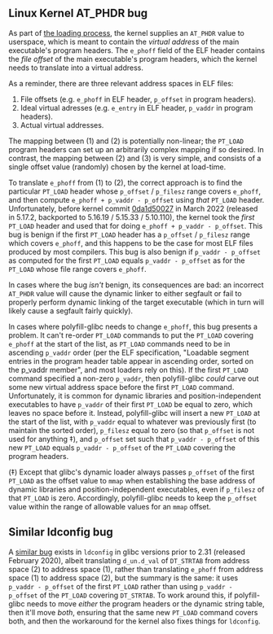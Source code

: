 ## Linux Kernel AT_PHDR bug
As part of [the loading process](The_Linux_loading_process.md), the kernel supplies an `AT_PHDR` value to userspace, which is meant to contain the _virtual address_ of the main executable's program headers. The `e_phoff` field of the ELF header contains the _file offset_ of the main executable's program headers, which the kernel needs to translate into a virtual address.

As a reminder, there are three relevant address spaces in ELF files:
1. File offsets (e.g. `e_phoff` in ELF header, `p_offset` in program headers).
2. Ideal virtual adresses (e.g. `e_entry` in ELF header, `p_vaddr` in program headers).
3. Actual virtual addresses.

The mapping between (1) and (2) is potentially non-linear; the `PT_LOAD` program headers can set up an arbitrarily complex mapping if so desired. In contrast, the mapping between (2) and (3) is very simple, and consists of a single offset value (randomly) chosen by the kernel at load-time.

To translate `e_phoff` from (1) to (2), the correct approach is to find the particular `PT_LOAD` header whose `p_offset` / `p_filesz` range covers `e_phoff`, and then compute `e_phoff + p_vaddr - p_offset` using _that_ `PT_LOAD` header. Unfortunately, before kernel commit [0da1d50027](https://github.com/torvalds/linux/commit/0da1d5002745cdc721bc018b582a8a9704d56c42) in March 2022 (released in 5.17.2, backported to 5.16.19 / 5.15.33 / 5.10.110), the kernel took the _first_ `PT_LOAD` header and used that for doing `e_phoff + p_vaddr - p_offset`. This bug is benign if the first `PT_LOAD` header has a `p_offset` / `p_filesz` range which covers `e_phoff`, and this happens to be the case for most ELF files produced by most compilers. This bug is also benign if `p_vaddr - p_offset` as computed for the first `PT_LOAD` equals `p_vaddr - p_offset` as for the `PT_LOAD` whose file range covers `e_phoff`.

In cases where the bug _isn't_ benign, its consequences are bad: an incorrect `AT_PHDR` value will cause the dynamic linker to either segfault or fail to properly perform dynamic linking of the target executable (which in turn will likely cause a segfault fairly quickly).

In cases where polyfill-glibc needs to change `e_phoff`, this bug presents a problem. It can't re-order `PT_LOAD` commands to put the `PT_LOAD` covering `e_phoff` at the start of the list, as `PT_LOAD` commands need to be in ascending `p_vaddr` order (per the ELF specification, "Loadable segment entries in the program header table appear in ascending order, sorted on the p_vaddr member", and most loaders rely on this). If the first `PT_LOAD` command specified a non-zero `p_vaddr`, then polyfill-glibc _could_ carve out some new virtual address space before the first `PT_LOAD` command. Unfortunately, it is common for dynamic libraries and position-independent executables to have `p_vaddr` of their first `PT_LOAD` be equal to zero, which leaves no space before it. Instead, polyfill-glibc will insert a new `PT_LOAD` at the start of the list, with `p_vaddr` equal to whatever was previously first (to maintain the sorted order), `p_filesz` equal to zero (so that `p_offset` is not used for anything ‡), and `p_offset` set such that `p_vaddr - p_offset` of this new `PT_LOAD` equals `p_vaddr - p_offset` of the `PT_LOAD` covering the program headers.

(‡) Except that glibc's dynamic loader always passes `p_offset` of the first `PT_LOAD` as the offset value to `mmap` when establishing the base address of dynamic libraries and position-independent executables, even if `p_filesz` of that `PT_LOAD` is zero. Accordingly, polyfill-glibc needs to keep the `p_offset` value within the range of allowable values for an `mmap` offset.

## Similar ldconfig bug

A [similar bug](https://sourceware.org/bugzilla/show_bug.cgi?id=25087) exists in `ldconfig` in glibc versions prior to 2.31 (released February 2020), albeit translating `d_un.d_val` of `DT_STRTAB` from address space (2) to address space (1), rather than translating `e_phoff` from address space (1) to address space (2), but the summary is the same: it uses `p_vaddr - p_offset` of the first `PT_LOAD` rather than using `p_vaddr - p_offset` of the `PT_LOAD` covering `DT_STRTAB`. To work around this, if polyfill-glibc needs to move _either_ the program headers or the dynamic string table, then it'll move _both_, ensuring that the same new `PT_LOAD` command covers both, and then the workaround for the kernel also fixes things for `ldconfig`.
